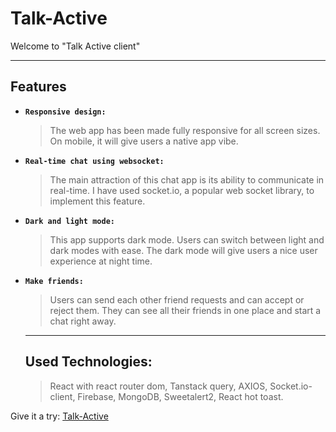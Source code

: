 # **Talk-Active**

Welcome to "Talk Active client" 

***

## Features
* **` Responsive design: `** 
  > The web app has been made fully responsive for all screen sizes. On mobile, it will give users a native app vibe.

* **` Real-time chat using websocket: `** 
  > The main attraction of this chat app is its ability to communicate in real-time. I have used socket.io, a popular web socket library, to implement this feature.

* **` Dark and light mode: `** 
  > This app supports dark mode. Users can switch between light and dark modes with ease. The dark mode will give users a nice user experience at night time.

* **` Make friends: `** 
  > Users can send each other friend requests and can accept or reject them. They can see all their friends in one place and start a chat right away. 

    ***

  ## Used Technologies: 
  > React with react router dom, Tanstack query, AXIOS, Socket.io-client, Firebase, MongoDB, Sweetalert2, React hot toast.

Give it a try:  [Talk-Active](https://talkactive-ca.web.app/)